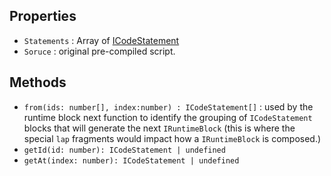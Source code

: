## Properties

- `Statements` : Array of [ICodeStatement](ICodeStatement.md)
- `Soruce` : original pre-compiled script.

## Methods

- `from(ids: number[], index:number) : ICodeStatement[]` : used by the runtime block next function to identify the grouping of `ICodeStatement` blocks that will generate the next `IRuntimeBlock`  (this is where the special `lap` fragments would impact how a `IRuntimeBlock` is composed.)
- `getId(id: number): ICodeStatement | undefined`
- `getAt(index: number): ICodeStatement | undefined`